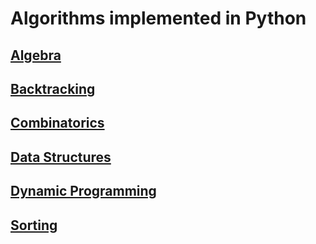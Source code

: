 # Algorithms implemented in Python

## [Algebra](algebra/index.md)
## [Backtracking](backtracking/index.md)
## [Combinatorics](combinatorics/index.md)
## [Data Structures](ds/index.md)
## [Dynamic Programming](dp/index.md)
## [Sorting](sorting/index.md)
  